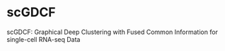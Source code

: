 # scGDCF
scGDCF: Graphical Deep Clustering with Fused Common Information for single-cell RNA-seq Data
